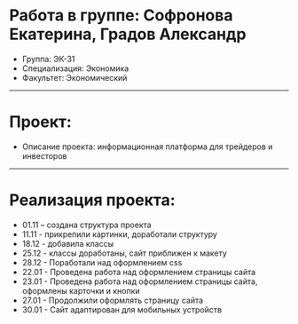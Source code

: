 # Работа в группе: Софронова Екатерина, Градов Александр
- Группа: ЭК-31
- Специализация: Экономика
- Факультет: Экономический
---
# Проект: 
- Описание проекта: информационная платформа для трейдеров и инвесторов
---
# Реализация проекта:
- 01.11 – создана структура проекта
- 11.11 - прикрепили картинки, доработали структуру
- 18.12 - добавила классы
- 25.12 - классы доработаны, сайт приближен к макету
- 28.12 - Поработали над оформлением css
- 22.01 - Проведена работа над оформлением страницы сайта
- 23.01 - Проведена работа над оформлением страницы сайта, оформлены карточки и кнопки
- 27.01 - Продолжили оформлять страницу сайта
- 30.01 - Сайт адаптирован для мобильных устройств